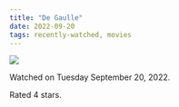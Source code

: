 ```yaml
---
title: "De Gaulle"
date: 2022-09-20
tags: recently-watched, movies
---
```


<div class="letterboxd-movie-data-content">
   <p><img src="https://a.ltrbxd.com/resized/film-poster/5/8/7/0/4/7/587047-de-gaulle-0-600-0-900-crop.jpg?v=38f2adf6d2"/></p> <p>Watched on Tuesday September 20, 2022.</p> 
  <p>Rated 4 stars.<p>
  <div class="float-clear"></div>
</div>